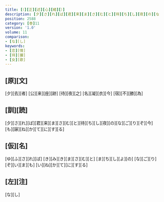 ```yaml
---
title: [（][正][述][心][緒][）]
description: [夕][さ][れ][ば][君][来][ま][さ][む][と][待][ち][し][夜][の][な][ご][り][ぞ][今][も][寐][ね][か][て][に][す][る]
position: 2588
category: [巻]11
version: '1.0'
volume: 11
comparison:
- [な][し]
keywords:
- [恋][情]
- [待][攦]
- [女][歌]
---
```


## [原][文]

[夕][去][者] [公][来][座][跡] [待][夜][之] [名][凝][衣][今] [宿][不][勝][為]

## [訓][読]

[夕][さ][れ][ば][君][来][ま][さ][む][と][待][ち][し][夜][の][な][ご][り][ぞ][今][も][寐][ね][か][て][に][す][る]

## [仮][名]

[ゆ][ふ][さ][れ][ば] [き][み][き][ま][さ][む][と] [ま][ち][し][よ][の] [な][ご][り][ぞ][い][ま][も] [い][ね][か][て][に][す][る]

## [左][注]

[な][し]
